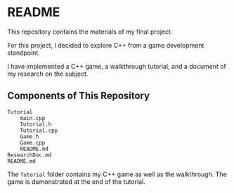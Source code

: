 # README

This repository contains the materials of my final project.

For this project, I decided to explore C++ from a game development standpoint. 

I have implemented a C++ game, a walkthrough tutorial, and a document of my research on the subject.

## Components of This Repository
```
Tutorial
	main.cpp
	Tutorial.h
	Tutorial.cpp
	Game.h
	Game.cpp
	README.md
ResearchDoc.md
README.md
```

The ```Tutorial``` folder contains my C++ game as well as the walkthrough. The game is demonstrated at the end of the tutorial.
